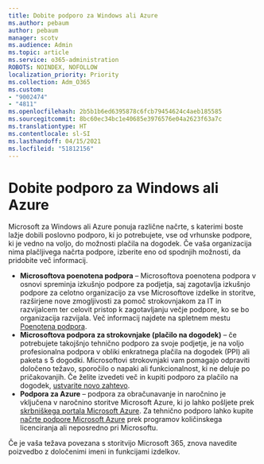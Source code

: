 ```yaml
---
title: Dobite podporo za Windows ali Azure
ms.author: pebaum
author: pebaum
manager: scotv
ms.audience: Admin
ms.topic: article
ms.service: o365-administration
ROBOTS: NOINDEX, NOFOLLOW
localization_priority: Priority
ms.collection: Adm_O365
ms.custom:
- "9002474"
- "4811"
ms.openlocfilehash: 2b5b1b6ed6395878c6fcb79454624c4aeb185585
ms.sourcegitcommit: 8bc60ec34bc1e40685e3976576e04a2623f63a7c
ms.translationtype: HT
ms.contentlocale: sl-SI
ms.lasthandoff: 04/15/2021
ms.locfileid: "51812156"
---
```

# <a name="get-support-for-windows-or-azure"></a>Dobite podporo za Windows ali Azure

Microsoft za Windows ali Azure ponuja različne načrte, s katerimi boste lažje dobili poslovno podporo, ki jo potrebujete, vse od vrhunske podpore, ki je vedno na voljo, do možnosti plačila na dogodek. Če vaša organizacija nima plačljivega načrta podpore, izberite eno od spodnjih možnosti, da pridobite več informacij.

- **Microsoftova poenotena podpora** – Microsoftova poenotena podpora v osnovi spreminja izkušnjo podpore za podjetja, saj zagotavlja izkušnjo podpore za celotno organizacijo za vse Microsoftove izdelke in storitve, razširjene nove zmogljivosti za pomoč strokovnjakom za IT in razvijalcem ter celovit pristop k zagotavljanju večje podpore, ko se bo organizacija razvijala. Več informacij najdete na spletnem mestu [Poenotena podpora](https://aka.ms/unified-support).
- **Microsoftova podpora za strokovnjake (plačilo na dogodek)** – če potrebujete takojšnjo tehnično podporo za svoje podjetje, je na voljo profesionalna podpora v obliki enkratnega plačila na dogodek (PPI) ali paketa s 5 dogodki. Microsoftovi strokovnjaki vam pomagajo odpraviti določeno težavo, sporočilo o napaki ali funkcionalnost, ki ne deluje po pričakovanjih. Če želite izvedeti več in kupiti podporo za plačilo na dogodek, [ustvarite novo zahtevo](https://support.microsoft.com/supportforbusiness/productselection).
- **Podpora za Azure** – podpora za obračunavanje in naročnino je vključena v naročnino storitve Microsoft Azure, ki jo lahko pošljete prek [skrbniškega portala Microsoft Azure](https://portal.azure.com/). Za tehnično podporo lahko kupite [načrte podpore Microsoft Azure](https://azure.microsoft.com/support/plans/) prek programov količinskega licenciranja ali neposredno pri Microsoftu.

Če je vaša težava povezana s storitvijo Microsoft 365, znova navedite poizvedbo z določenimi imeni in funkcijami izdelkov.
